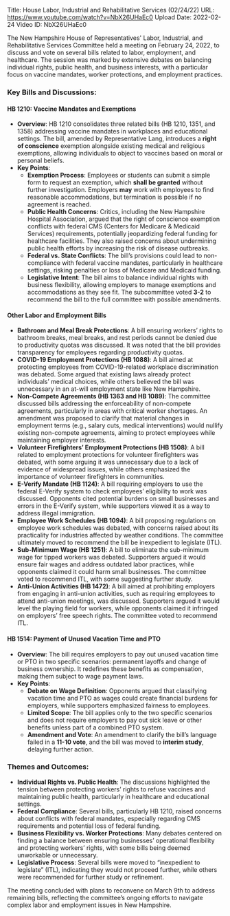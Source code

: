 Title: House Labor, Industrial and Rehabilitative Services (02/24/22)
URL: https://www.youtube.com/watch?v=NbX26UHaEc0
Upload Date: 2022-02-24
Video ID: NbX26UHaEc0

The New Hampshire House of Representatives' Labor, Industrial, and Rehabilitative Services Committee held a meeting on February 24, 2022, to discuss and vote on several bills related to labor, employment, and healthcare. The session was marked by extensive debates on balancing individual rights, public health, and business interests, with a particular focus on vaccine mandates, worker protections, and employment practices.

### Key Bills and Discussions:

#### **HB 1210: Vaccine Mandates and Exemptions**
- **Overview**: HB 1210 consolidates three related bills (HB 1210, 1351, and 1358) addressing vaccine mandates in workplaces and educational settings. The bill, amended by Representative Lang, introduces a **right of conscience** exemption alongside existing medical and religious exemptions, allowing individuals to object to vaccines based on moral or personal beliefs.
- **Key Points**:
  - **Exemption Process**: Employees or students can submit a simple form to request an exemption, which **shall be granted** without further investigation. Employers **may** work with employees to find reasonable accommodations, but termination is possible if no agreement is reached.
  - **Public Health Concerns**: Critics, including the New Hampshire Hospital Association, argued that the right of conscience exemption conflicts with federal CMS (Centers for Medicare & Medicaid Services) requirements, potentially jeopardizing federal funding for healthcare facilities. They also raised concerns about undermining public health efforts by increasing the risk of disease outbreaks.
  - **Federal vs. State Conflicts**: The bill’s provisions could lead to non-compliance with federal vaccine mandates, particularly in healthcare settings, risking penalties or loss of Medicare and Medicaid funding.
  - **Legislative Intent**: The bill aims to balance individual rights with business flexibility, allowing employers to manage exemptions and accommodations as they see fit. The subcommittee voted **3-2** to recommend the bill to the full committee with possible amendments.

#### **Other Labor and Employment Bills**
- **Bathroom and Meal Break Protections**: A bill ensuring workers’ rights to bathroom breaks, meal breaks, and rest periods cannot be denied due to productivity quotas was discussed. It was noted that the bill provides transparency for employees regarding productivity quotas.
- **COVID-19 Employment Protections (HB 1088)**: A bill aimed at protecting employees from COVID-19-related workplace discrimination was debated. Some argued that existing laws already protect individuals’ medical choices, while others believed the bill was unnecessary in an at-will employment state like New Hampshire.
- **Non-Compete Agreements (HB 1363 and HB 1089)**: The committee discussed bills addressing the enforceability of non-compete agreements, particularly in areas with critical worker shortages. An amendment was proposed to clarify that material changes in employment terms (e.g., salary cuts, medical interventions) would nullify existing non-compete agreements, aiming to protect employees while maintaining employer interests.
- **Volunteer Firefighters’ Employment Protections (HB 1508)**: A bill related to employment protections for volunteer firefighters was debated, with some arguing it was unnecessary due to a lack of evidence of widespread issues, while others emphasized the importance of volunteer firefighters in communities.
- **E-Verify Mandate (HB 1124)**: A bill requiring employers to use the federal E-Verify system to check employees’ eligibility to work was discussed. Opponents cited potential burdens on small businesses and errors in the E-Verify system, while supporters viewed it as a way to address illegal immigration.
- **Employee Work Schedules (HB 1094)**: A bill proposing regulations on employee work schedules was debated, with concerns raised about its practicality for industries affected by weather conditions. The committee ultimately moved to recommend the bill be inexpedient to legislate (ITL).
- **Sub-Minimum Wage (HB 1251)**: A bill to eliminate the sub-minimum wage for tipped workers was debated. Supporters argued it would ensure fair wages and address outdated labor practices, while opponents claimed it could harm small businesses. The committee voted to recommend ITL, with some suggesting further study.
- **Anti-Union Activities (HB 1472)**: A bill aimed at prohibiting employers from engaging in anti-union activities, such as requiring employees to attend anti-union meetings, was discussed. Supporters argued it would level the playing field for workers, while opponents claimed it infringed on employers’ free speech rights. The committee voted to recommend ITL.

#### **HB 1514: Payment of Unused Vacation Time and PTO**
- **Overview**: The bill requires employers to pay out unused vacation time or PTO in two specific scenarios: permanent layoffs and change of business ownership. It redefines these benefits as compensation, making them subject to wage payment laws.
- **Key Points**:
  - **Debate on Wage Definition**: Opponents argued that classifying vacation time and PTO as wages could create financial burdens for employers, while supporters emphasized fairness to employees.
  - **Limited Scope**: The bill applies only to the two specific scenarios and does not require employers to pay out sick leave or other benefits unless part of a combined PTO system.
  - **Amendment and Vote**: An amendment to clarify the bill’s language failed in a **11-10 vote**, and the bill was moved to **interim study**, delaying further action.

### Themes and Outcomes:
- **Individual Rights vs. Public Health**: The discussions highlighted the tension between protecting workers’ rights to refuse vaccines and maintaining public health, particularly in healthcare and educational settings.
- **Federal Compliance**: Several bills, particularly HB 1210, raised concerns about conflicts with federal mandates, especially regarding CMS requirements and potential loss of federal funding.
- **Business Flexibility vs. Worker Protections**: Many debates centered on finding a balance between ensuring businesses’ operational flexibility and protecting workers’ rights, with some bills being deemed unworkable or unnecessary.
- **Legislative Process**: Several bills were moved to “inexpedient to legislate” (ITL), indicating they would not proceed further, while others were recommended for further study or refinement.

The meeting concluded with plans to reconvene on March 9th to address remaining bills, reflecting the committee’s ongoing efforts to navigate complex labor and employment issues in New Hampshire.